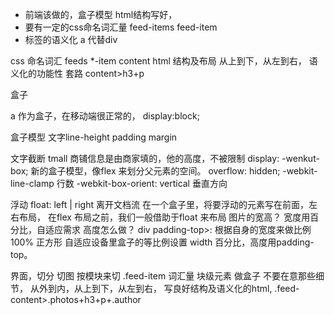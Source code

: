 - 前端该做的，盒子模型
  html结构写好，
- 要有一定的css命名词汇量
  feed-items feed-item
- 标签的语义化
 a 代替div

css 命名词汇 feeds *-item content
html 结构及布局 从上到下，从左到右， 语义化的功能性
套路 content>h3+p

盒子

a 作为盒子，在移动端很正常的， display:block;

盒子模型 文字line-height padding margin

文字截断 tmall 商铺信息是由商家填的，他的高度，不被限制 display: -wenkut-box; 新的盒子模型，像flex 来划分父元素的空间。 overflow: hidden; -webkit-line-clamp 行数 -webkit-box-orient: vertical 垂直方向

浮动 float: left | right 离开文档流 在一个盒子里，将要浮动的元素写在前面，左右布局， 在flex 布局之前，我们一般借助于float 来布局 图片的宽高？ 宽度用百分比，自适应需求 高度怎么做？ div padding-top>: 根据自身的宽度来做比例100% 正方形 自适应设备里盒子的等比例设置 width 百分比，高度用padding-top。



  界面，切分 切图
  按模块来切 .feed-item 词汇量
  块级元素 做盒子 不要在意那些细节，
  从外到内，从上到下，从左到右，
  写良好结构及语义化的html,
  .feed-content>.photos+h3+p+.author

